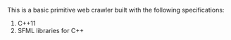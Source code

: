 This is a basic primitive web crawler built with the following specifications:
1) C++11
2) SFML libraries for C++